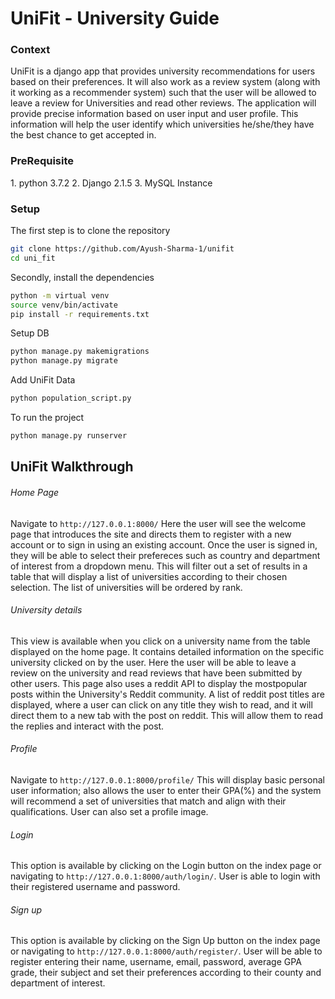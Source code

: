 # UniFit - University Guide

<h3>Context</h3>
UniFit is a django app that provides university recommendations for users based on their preferences. It will also work as a review system (along with it working as a  recommender system) such that the user will be allowed to leave a review for Universities and read other reviews. The application will provide precise information based on user input and user profile. This information will help the user identify which universities he/she/they have the best chance to get accepted in.
 

<h3>PreRequisite</h3>
1. python 3.7.2
2. Django 2.1.5
3. MySQL Instance 

<h3>Setup</h3>

The first step is to clone the repository
```bash
git clone https://github.com/Ayush-Sharma-1/unifit
cd uni_fit
```

Secondly, install the dependencies
```bash
python -m virtual venv
source venv/bin/activate
pip install -r requirements.txt
```

Setup DB
```bash
python manage.py makemigrations
python manage.py migrate
```

Add UniFit Data 
```bash
python population_script.py
```

To run the project
```bash
python manage.py runserver
```

## UniFit Walkthrough
###### Home Page 
Navigate to ```http://127.0.0.1:8000/```
Here the user will see the welcome page that introduces the site and directs them to register with a new account or to sign in using an existing account. 
Once the user is signed in, they will be able to select their prefereces such as  country and department of interest from a dropdown menu. This will filter out a set of results in a table that will display a list of universities according to their chosen selection. The list of universities will be ordered by rank.


###### University details
This view is available when you click on a university name from the table displayed on the home page. It contains detailed information on the specific university clicked on by the user. Here the user will be able to leave a review on the university and read reviews that have been submitted by other users. This page also uses a reddit API to display the mostpopular posts within the University's Reddit community. A list of reddit post titles are displayed, where a user can click on any title they wish to read, and it will direct them to a new tab with the post on reddit. This will allow them to read the replies and interact with the post. 

###### Profile
Navigate to ```http://127.0.0.1:8000/profile/```
This will display basic personal user information; also allows the user to enter their GPA(%) and the system will recommend a set of universities that match and align with their qualifications. User can also set a profile image.

###### Login
This option is available by clicking on the Login button on the index page or navigating to ```http://127.0.0.1:8000/auth/login/```.
User is able to login with their registered username and password. 

###### Sign up
This option is available by clicking on the Sign Up button on the index page or navigating to ```http://127.0.0.1:8000/auth/register/```.
User will be able to register entering their name, username, email, password, average GPA grade, their subject and set their preferences according to their county and department of interest.
